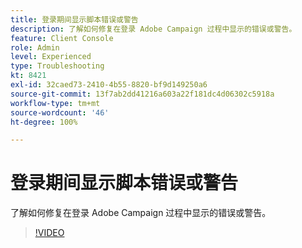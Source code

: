 ```yaml
---
title: 登录期间显示脚本错误或警告
description: 了解如何修复在登录 Adobe Campaign 过程中显示的错误或警告。
feature: Client Console
role: Admin
level: Experienced
type: Troubleshooting
kt: 8421
exl-id: 32caed73-2410-4b55-8820-bf9d149250a6
source-git-commit: 13f7ab2dd41216a603a22f181dc4d06302c5918a
workflow-type: tm+mt
source-wordcount: '46'
ht-degree: 100%

---
```


# 登录期间显示脚本错误或警告

了解如何修复在登录 Adobe Campaign 过程中显示的错误或警告。

>[!VIDEO](https://video.tv.adobe.com/v/335975?quality=12&learn=on)
